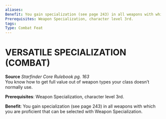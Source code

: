 ```yaml
---
aliases: 
Benefit: You gain specialization (see page 243) in all weapons with which you are proficient that can be selected with Weapon Specialization.
Prerequisites: Weapon Specialization, character level 3rd.
tags: 
Type: Combat Feat
---
```

# VERSATILE SPECIALIZATION (COMBAT)


**Source** _Starfinder Core Rulebook pg. 163_  
You know how to get full value out of weapon types your class doesn’t normally use.

**Prerequisites**: Weapon Specialization, character level 3rd.

**Benefit**: You gain specialization (see page 243) in all weapons with which you are proficient that can be selected with Weapon Specialization.

